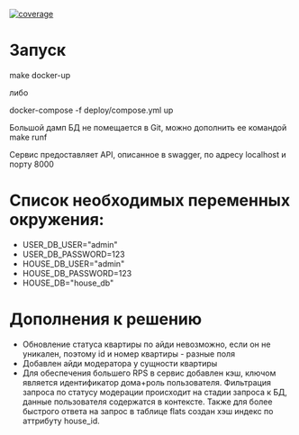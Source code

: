 [![coverage](https://github.com/BurtsE/avito-test/actions/workflows/coverage.yml/badge.svg)](https://github.com/BurtsE/avito-test/actions/workflows/coverage.yml)
# Запуск

make docker-up 

либо 

docker-compose -f deploy/compose.yml up

Большой дамп БД не помещается в Git, можно дополнить ее командой make runf

Сервис предоставляет API, описанное в swagger, по адресу localhost и порту 8000

# Список необходимых переменных окружения:

* USER_DB_USER="admin"
* USER_DB_PASSWORD=123
* HOUSE_DB_USER="admin"
* HOUSE_DB_PASSWORD=123
* HOUSE_DB="house_db"

# Дополнения к решению

* Обновление статуса квартиры по айди невозможно, если он не уникален, поэтому id и номер квартиры - разные поля
* Добавлен айди модератора у сущности квартиры
* Для обеспечения большего RPS в сервис добавлен кэш, ключом является идентификатор дома+роль пользователя. Фильтрация запроса по статусу модерации происходит на стадии запроса к БД, данные пользователя содержатся в контексте. Также для более быстрого ответа на запрос в таблице flats создан хэш индекс по аттрибуту house_id. 

